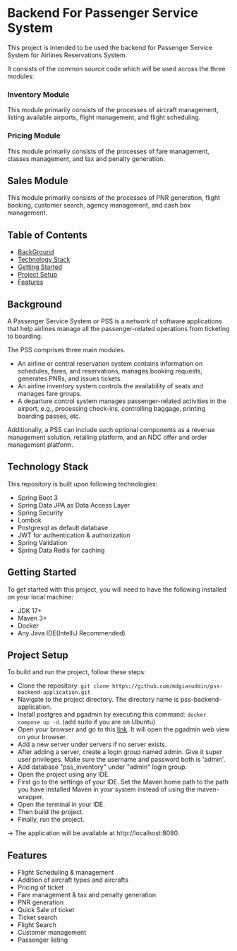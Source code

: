 # Backend For Passenger Service System
This project is intended to be used the backend for Passenger Service System for Airlines Reservations System. 

It consists of the common source code which will be used across the three modules:
### Inventory Module
This module primarily consists of the processes of aircraft management, listing available airports, flight management, and flight scheduling.
### Pricing Module
This module primarily consists of the processes of fare management, classes management, and tax and penalty generation.
## Sales Module
This module primarily consists of the processes of PNR generation, flight booking, customer search, agency management, and cash box management.
## Table of Contents
- [BackGround](#background)
- [Technology Stack](#technology-stack)
- [Getting Started](#getting-started)
- [Project Setup](#project-setup)
- [Features](#features)

## Background
A Passenger Service System or PSS is a network of software applications that help airlines manage all the passenger-related operations from ticketing to boarding.

The PSS comprises three main modules.
* An airline or central reservation system contains information on schedules, fares, and reservations, manages booking requests, generates PNRs, and issues tickets.
* An airline inventory system controls the availability of seats and manages fare groups.
* A departure control system manages passenger-related activities in the airport, e.g., processing check-ins, controlling baggage, printing boarding passes, etc.

Additionally, a PSS can include such optional components as a revenue management solution, retailing platform, and an NDC offer and order management platform.


## Technology Stack
This repository is built upon following technologies:
* Spring Boot 3
* Spring Data JPA as Data Access Layer
* Spring Security
* Lombok
* Postgresql as default database
* JWT for authentication & authorization
* Spring Validation 
* Spring Data Redis for caching

## Getting Started
To get started with this project, you will need to have the following installed on your local machine:

* JDK 17+
* Maven 3+
* Docker
* Any Java IDE(IntelliJ Recommended)

## Project Setup

To build and run the project, follow these steps:

* Clone the repository: `git clone https://github.com/mdgiasuddin/pss-backend-application.git`
* Navigate to the project directory. The directory name is pss-backend-application.
* Install postgres and pgadmin by executing this command: `docker compose up -d`. (add sudo if you are on Ubuntu)
* Open your browser and go to this [link](http://localhost:5050). It will open the pgadmin web view on your browser.
* Add a new server under servers if no server exists.
* After adding a server, create a login group named admin. Give it super user privileges. Make sure the username and password both is 'admin'.
* Add database "pss_inventory" under "admin" login group.
* Open the project using any IDE. 
* First go to the settings of your IDE. Set the Maven home path to the path you have installed Maven in your system instead of using the maven-wrapper.
* Open the terminal in your IDE.
* Then build the project.
* Finally, run the project.

-> The application will be available at http://localhost:8080.


## Features
- Flight Scheduling & management
- Addition of aircraft types and aircrafts
- Pricing of ticket 
- Fare management & tax and penalty generation
- PNR generation 
- Quick Sale of ticket
- Ticket search
- Flight Search
- Customer management
- Passenger listing






